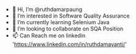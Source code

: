 - 👋 Hi, I’m @ruthdamarpaung
- 👀 I’m interested in Software Quality Assurance
- 🌱 I’m currently learning Selenium Java
- 💞️ I’m looking to collaborate on SQA Position
- 📫 Can Reach me on linkedin 'https://www.linkedin.com/in/ruthdamayanti/'


